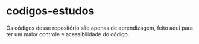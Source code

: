 # codigos-estudos
 Os códigos desse repositório são apenas de aprendizagem, feito aqui para ter um maior controle e acessibilidade do código.
